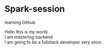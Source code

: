 # Spark-session
learning Github 
<br>

Hello this is my world 
<br>
I am mastering backend 
<br>
I am going to be a fullstack developer very soon.